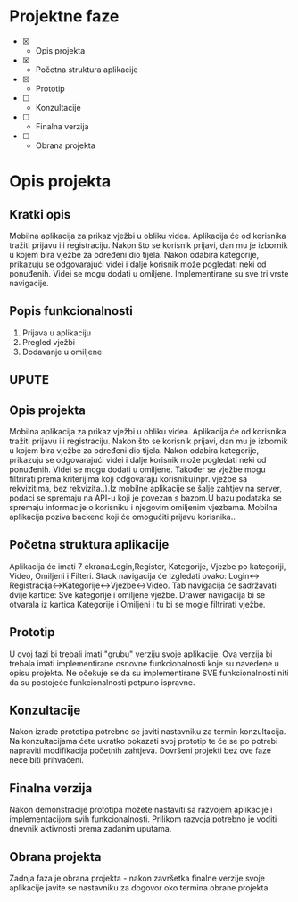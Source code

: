 # Projektne faze
- [x] - Opis projekta
- [x] - Početna struktura aplikacije
- [x] - Prototip
- [ ] - Konzultacije
- [ ] - Finalna verzija
- [ ] - Obrana projekta

# Opis projekta
## Kratki opis
Mobilna aplikacija za prikaz vježbi u obliku videa.
Aplikacija će od korisnika tražiti prijavu ili registraciju. Nakon što se korisnik prijavi, dan mu je izbornik u kojem bira vježbe za određeni dio tijela. Nakon odabira kategorije, prikazuju se odgovarajući videi i dalje korisnik može pogledati neki od ponuđenih. Videi se mogu dodati u omiljene. Implementirane su sve tri vrste navigacije.

## Popis funkcionalnosti
1. Prijava u aplikaciju
2. Pregled vježbi
3. Dodavanje u omiljene


## UPUTE
## Opis projekta
Mobilna aplikacija za prikaz vježbi u obliku videa.
Aplikacija će od korisnika tražiti prijavu ili registraciju. Nakon što se korisnik prijavi, dan mu je izbornik u kojem bira vježbe za određeni dio tijela. Nakon odabira kategorije, prikazuju se odgovarajući videi i dalje korisnik može pogledati neki od ponuđenih. Videi se mogu dodati u omiljene. Također se vježbe mogu filtrirati prema kriterijima koji odgovaraju korisniku(npr. vježbe sa rekvizitima, bez rekvizita..).Iz mobilne aplikacije se šalje zahtjev na server, podaci se spremaju na API-u koji je povezan s bazom.U bazu podataka se spremaju informacije o korisniku i njegovim omiljenim vjezbama. Mobilna aplikacija poziva backend koji će omogućiti prijavu korisnika.. 

## Početna struktura aplikacije
Aplikacija će imati 7 ekrana:Login,Register, Kategorije, Vjezbe po kategoriji, Video, Omiljeni i Filteri. Stack navigacija će izgledati ovako:
Login<-> Registracija<->Kategorije<->Vjezbe<->Video.
Tab navigacija će sadržavati dvije kartice: Sve kategorije i omiljene vježbe.
Drawer navigacija bi se otvarala iz kartica Kategorije i Omiljeni i tu bi se mogle filtrirati vježbe.

## Prototip
U ovoj fazi bi trebali imati "grubu" verziju svoje aplikacije. Ova verzija bi trebala imati implementirane osnovne funkcionalnosti koje su navedene u opisu projekta. Ne očekuje se da su implementirane SVE funkcionalnosti niti da su postojeće funkcionalnosti potpuno ispravne.

## Konzultacije
Nakon izrade prototipa potrebno se javiti nastavniku za termin konzultacija. Na konzultacijama ćete ukratko pokazati svoj prototip te će se po potrebi napraviti modifikacija početnih zahtjeva. Dovršeni projekti bez ove faze neće biti prihvaćeni.

## Finalna verzija
Nakon demonstracije prototipa možete nastaviti sa razvojem aplikacije i implementacijom svih funkcionalnosti. Prilikom razvoja potrebno je voditi dnevnik aktivnosti prema zadanim uputama.

## Obrana projekta
Zadnja faza je obrana projekta - nakon završetka finalne verzije svoje aplikacije javite se nastavniku za dogovor oko termina obrane projekta.
